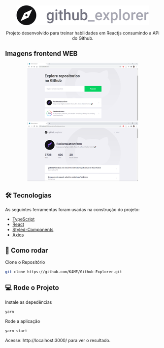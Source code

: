 <!---Logo do Projeto -->

<p align="center" >
<img src="./src/assets/logo.svg" alt="Github Explorer"/>
</p>

<!--- Descrição do Projeto-->
<p align="center">Projeto desenvolvido para treinar habilidades em Reactjs consumindo a APi do Github. </p>

## Imagens frontend WEB

<p align="center" >
<img src="./images/explore.PNG" alt="Tela de Explorer" width="360"/> <img src="./images/issue.PNG" alt="Tela de Issues" width="360"/> 
</p>

## 🛠 Tecnologias

As seguintes ferramentas foram usadas na construção do projeto:

- [TypeScript](https://www.typescriptlang.org/)
- [React](https://pt-br.reactjs.org/)
- [Styled-Components](https://styled-components.com/)
- [Axios](https://github.com/axios/axios)

## 👷 Como rodar

Clone o Repositório

```sh
git clone https://github.com/K4ME/Github-Explorer.git
```

## 💻 Rode o Projeto

Instale as depedências

```sh
yarn
```

Rode a aplicação

```sh
yarn start
```

Acesse: http://localhost:3000/ para ver o resultado.
